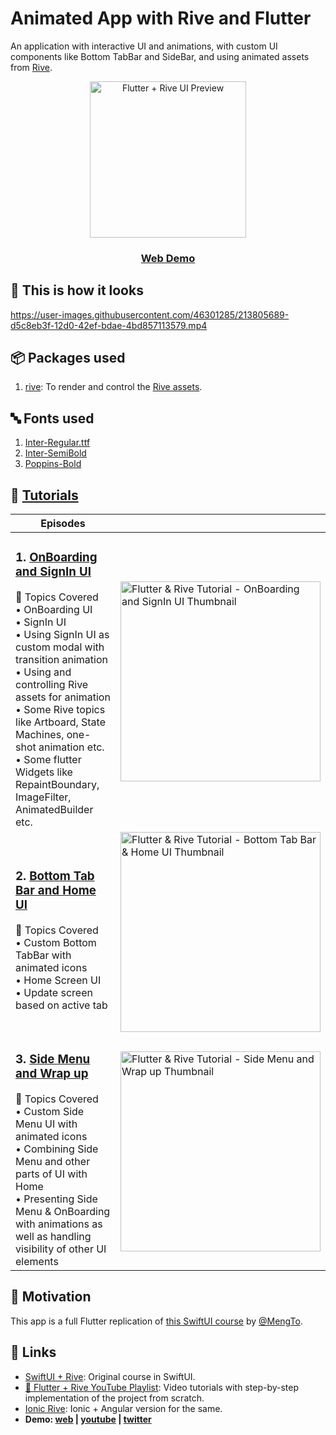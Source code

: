 # Animated App with Rive and Flutter

An application with interactive UI and animations, with custom UI components like Bottom TabBar and SideBar, and using animated assets from [Rive](https://rive.app).

<p align="center">
  <img alt="Flutter + Rive UI Preview" src="https://user-images.githubusercontent.com/46301285/212767021-ce434bc0-d6f8-41c1-a17a-360ea225009b.png" height="250px">
</p>

<h3 align="center">
  <a href="https://aashu-dubey.github.io/flutter-samples/#/course-rive">
    Web Demo
  </a>
</h3>

## 👀 This is how it looks

https://user-images.githubusercontent.com/46301285/213805689-d5c8eb3f-12d0-42ef-bdae-4bd857113579.mp4

## 📦 Packages used

1. [rive](https://pub.dev/packages/rive): To render and control the [Rive assets](../../../../assets/samples/ui/rive_app/rive).

## 🔤 Fonts used

1. [Inter-Regular.ttf](../../../../assets/fonts/Inter-Regular.ttf)
2. [Inter-SemiBold](../../../../assets/fonts/Inter-SemiBold.ttf)
3. [Poppins-Bold](../../../../assets/fonts/Poppins-Bold.ttf)

## 🎥 [Tutorials](https://youtube.com/playlist?list=PLpnMM6hhRccigVfEO2Ynj6DQB9MbW5CaF)

| Episodes |  |
| - | - |
| <h3>1. [OnBoarding and SignIn UI](https://youtu.be/vmdafWtYzBg)</h3>🔖 Topics Covered<br>• OnBoarding UI<br>• SignIn UI<br>• Using SignIn UI as custom modal with transition animation<br>• Using and controlling Rive assets for animation<br>• Some Rive topics like Artboard, State Machines, one-shot animation etc.<br>• Some flutter Widgets like RepaintBoundary, ImageFilter, AnimatedBuilder etc. | <a href="https://youtu.be/vmdafWtYzBg" title="Flutter & Rive Tutorial - OnBoarding and SignIn UI"><img src="https://i.ytimg.com/vi/vmdafWtYzBg/maxresdefault.jpg" width="320px" alt="Flutter & Rive Tutorial - OnBoarding and SignIn UI Thumbnail" /></a> |
| <h3>2. [Bottom Tab Bar and Home UI](https://youtu.be/a7_CSrT8CYI)</h3>🔖 Topics Covered<br>• Custom Bottom TabBar with animated icons<br>• Home Screen UI<br>• Update screen based on active tab | <a href="https://youtu.be/a7_CSrT8CYI" title="Flutter & Rive Tutorial - Bottom Tab Bar & Home UI"><img src="https://i.ytimg.com/vi/a7_CSrT8CYI/maxresdefault.jpg" width="320px" alt="Flutter & Rive Tutorial - Bottom Tab Bar & Home UI Thumbnail" /></a> |
| <h3>3. [Side Menu and Wrap up](https://youtu.be/LHbzddzD1W4)</h3>🔖 Topics Covered<br>• Custom Side Menu UI with animated icons<br>• Combining Side Menu and other parts of UI with Home<br>• Presenting Side Menu & OnBoarding with animations as well as handling visibility of other UI elements | <a href="https://youtu.be/LHbzddzD1W4" title="Flutter & Rive Tutorial - Side Menu and Wrap up"><img src="https://i.ytimg.com/vi/LHbzddzD1W4/maxresdefault.jpg" width="320px" alt="Flutter & Rive Tutorial - Side Menu and Wrap up Thumbnail" /></a> |

## 🌻 Motivation

This app is a full Flutter replication of [this SwiftUI course](https://designcode.io/swiftui-rive-animated-app) by [@MengTo](https://twitter.com/MengTo).

## 🔗 Links

- [SwiftUI + Rive](https://designcode.io/swiftui-rive-animated-app): Original course in SwiftUI.
- [🎥 Flutter + Rive YouTube Playlist](https://youtube.com/playlist?list=PLpnMM6hhRccigVfEO2Ynj6DQB9MbW5CaF): Video tutorials with step-by-step implementation of the project from scratch.
- [Ionic Rive](https://github.com/Aashu-Dubey/Ionic-UI-Templates/tree/main/ionic_ui_templates/src/app/templates/course-rive): Ionic + Angular version for the same.
- **Demo: [web](https://aashu-dubey.github.io/flutter-samples/#/course-rive) \| [youtube](https://youtube.com/shorts/jek80t32XqY) \| [twitter](https://twitter.com/aashudubey_ad/status/1616536431010406400)**

